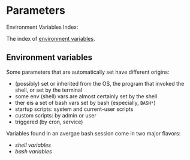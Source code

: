 # Parameters

Environment Variables Index:

The index of [environment variables](https://github.com/mandober/enwars).


## Environment variables

Some parameters that are automatically set have different origins:
- (possibly) set or inherited from the OS, the program that invoked the shell, or set by the terminal
- some env (shell) vars are almost certainly set by the shell
- ther eis a set of bash vars set by bash (especially, `BASH*`)
- startup scripts: system and current-user scripts
- custom scripts: by admin or user
- triggered (by cron, service)


Variables found in an avergae bash session come in two major flavors:
- *shell variables*
- *bash variables*
